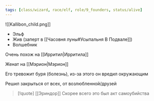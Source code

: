 ```yaml
---
tags: [class/wizard, race/elf, role/9_founders, status/alive]
---
```


![[Kallibon_child.png]]

- Эльф
- Жив (заперт в [[Часовня луны#Усыпальня В Подвале]])
- Волшебник

Очень похож на [[Ирритил|Ирритила]]

Женат на [[Мэрион|Мэрион]]

Его тревожит буря (болезнь), из-за этого он вредил окружающим

Решил закрыться от всех, от возлюбленной/друзей

> [!quote] [[Эриндор]]
> Скорее всего это был акт самоубийства
